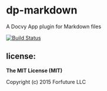 
# dp-markdown

A Docvy App plugin for Markdown files

[![Build Status](https://travis-ci.org/GochoMugo/dp-markdown.svg?branch=develop)](https://travis-ci.org/GochoMugo/dp-markdown)


## license:

__The MIT License (MIT)__

Copyright (c) 2015 Forfuture LLC

